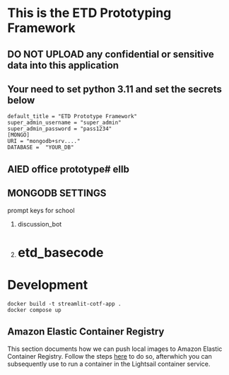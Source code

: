 # This is the ETD Prototyping Framework
## DO NOT UPLOAD any confidential or sensitive data into this application

## Your need to set python 3.11 and set the secrets below
```
default_title = "ETD Prototype Framework"
super_admin_username = "super_admin"
super_admin_password = "pass1234"
[MONGO]
URI = "mongodb+srv...."
DATABASE =  "YOUR_DB"
```

## AIED office prototype# ellb


## MONGODB SETTINGS
prompt keys for school 
1. discussion_bot
2. # etd_basecode


# Development
`docker build -t streamlit-cotf-app .`  
`docker compose up`

## Amazon Elastic Container Registry
This section documents how we can push local images to Amazon Elastic Container Registry. Follow the steps [here](https://docs.aws.amazon.com/AmazonECR/latest/userguide/docker-push-ecr-image.html) to do so, afterwhich you can subsequently use to run a container in the Lightsail container service.
